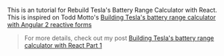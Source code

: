 This is an tutorial for Rebuild Tesla's Battery Range Calculator with React.
This is inspired on Todd Motto's [Building Tesla's battery range calculator with Angular 2 reactive forms](https://toddmotto.com/building-tesla-range-calculator-angular-2-reactive-forms)

> For more details, check out my post [Building Tesla's battery range calculator with React Part 1](https://gyver98.github.io/blog/development/react/2017/02/13/react-tesla-battery-range-calculator-part1-english/)
